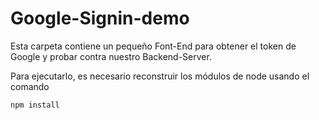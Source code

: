 # Google-Signin-demo

Esta carpeta contiene un pequeño Font-End para
obtener el token de Google y probar contra nuestro
Backend-Server.

Para ejecutarlo, es necesario reconstruir los módulos
de node usando el comando

``````
npm install
``````